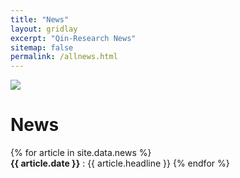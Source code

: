 ```yaml
---
title: "News"
layout: gridlay
excerpt: "Qin-Research News"
sitemap: false
permalink: /allnews.html
---
```


<div class="container-fluid">
  <!-- <div class="row"> -->
<img src= "{{ site.url }}{{ site.baseurl }}/images/chicagoskyline1.jpg"  class="img-responsive" style=" margin: 0 auto; width: auto;" />
  <!-- </div> -->
</div>

# News


{% for article in site.data.news %}
  <br>
  <b>{{ article.date }}</b> \: {{ article.headline }}
{% endfor %}
